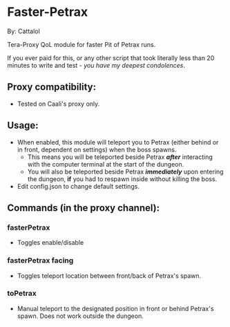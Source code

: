 # Faster-Petrax

By: Cattalol

Tera-Proxy QoL module for faster Pit of Petrax runs.

If you ever paid for this, or any other script that took literally less than 20 minutes to write and test - _you have my deepest condolences_.

## Proxy compatibility:
- Tested on Caali's proxy only.

## Usage:
- When enabled, this module will teleport you to Petrax (either behind or in front, dependent on settings) when the boss spawns.
   - This means you will be teleported beside Petrax _**after**_ interacting with the computer terminal at the start of the dungeon.
   - You will also be teleported beside Petrax _**immediately**_ upon entering the dungeon, **if** you had to respawn inside without killing the boss.
- Edit config.json to change default settings.

## Commands (in the proxy channel):
### fasterPetrax 
- Toggles enable/disable 
### fasterPetrax facing 
- Toggles teleport location between front/back of Petrax's spawn.
### toPetrax
- Manual teleport to the designated position in front or behind Petrax's spawn. Does not work outside the dungeon.
